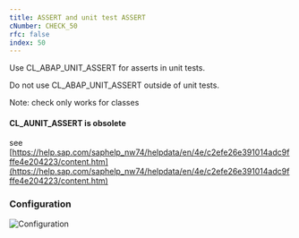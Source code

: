 ```yaml
---
title: ASSERT and unit test ASSERT
cNumber: CHECK_50
rfc: false
index: 50
---
```


Use CL_ABAP_UNIT_ASSERT for asserts in unit tests.

Do not use CL_ABAP_UNIT_ASSERT outside of unit tests.

Note: check only works for classes

#### CL_AUNIT_ASSERT is obsolete
see [https://help.sap.com/saphelp_nw74/helpdata/en/4e/c2efe26e391014adc9fffe4e204223/content.htm](https://help.sap.com/saphelp_nw74/helpdata/en/4e/c2efe26e391014adc9fffe4e204223/content.htm)

### Configuration
![Configuration](/img/default_conf.png)
